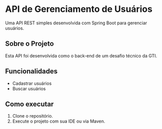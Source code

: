 # API de Gerenciamento de Usuários  

Uma API REST simples desenvolvida com Spring Boot para gerenciar usuários.  

## Sobre o Projeto  
Esta API foi desenvolvida como o back-end de um desafio técnico da GTI.  

## Funcionalidades  
- Cadastrar usuários  
- Buscar usuários  

## Como executar  
1. Clone o repositório.  
2. Execute o projeto com sua IDE ou via Maven.  
